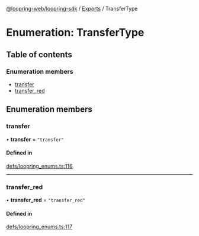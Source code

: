[@loopring-web/loopring-sdk](../README.md) / [Exports](../modules.md) / TransferType

# Enumeration: TransferType

## Table of contents

### Enumeration members

- [transfer](TransferType.md#transfer)
- [transfer\_red](TransferType.md#transfer_red)

## Enumeration members

### transfer

• **transfer** = `"transfer"`

#### Defined in

[defs/loopring_enums.ts:116](https://github.com/Loopring/loopring_sdk/blob/ea87b1c/src/defs/loopring_enums.ts#L116)

___

### transfer\_red

• **transfer\_red** = `"transfer_red"`

#### Defined in

[defs/loopring_enums.ts:117](https://github.com/Loopring/loopring_sdk/blob/ea87b1c/src/defs/loopring_enums.ts#L117)
